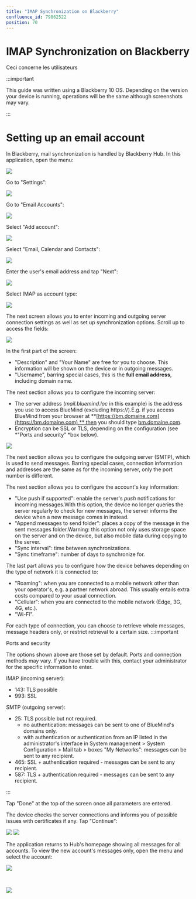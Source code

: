```yaml
---
title: "IMAP Synchronization on Blackberry"
confluence_id: 79862522
position: 70
---
```

# IMAP Synchronization on Blackberry


Ceci concerne les utilisateurs


:::important

This guide was written using a Blackberry 10 OS. Depending on the version your device is running, operations will be the same although screenshots may vary.

:::

# Setting up an email account

In Blackberry, mail synchronization is handled by Blackberry Hub.
In this application, open the menu:

![](../../../attachments/79862522/79862523.png)

Go to "Settings":

![](../../../attachments/79862522/79862535.png)

Go to "Email Accounts":

![](../../../attachments/79862522/79862534.png)

Select "Add account":

![](../../../attachments/79862522/79862533.png)

Select "Email, Calendar and Contacts":

![](../../../attachments/79862522/79862532.png)

Enter the user's email address and tap "Next":

![](../../../attachments/79862522/79862531.png)

Select IMAP as account type:

![](../../../attachments/79862522/79862530.png)

The next screen allows you to enter incoming and outgoing server connection settings as well as set up synchronization options. Scroll up to access the fields:

![](../../../attachments/79862522/79862529.png)

In the first part of the screen:

- "Description" and "Your Name" are free for you to choose. This information will be shown on the device or in outgoing messages.
- "Username", barring special cases, this is the **full email address**, including domain name. 


The next section allows you to configure the incoming server:

- The server address (*mail.bluemind.loc* in this example) is the address you use to access BlueMind (excluding https://).E.g. if you access BlueMind from your browser at **[https://bm.domaine.com](https://bm.domaine.com),** then you should type [bm.domaine.com](http://bm.domaine.com).
- Encryption can be SSL or TLS, depending on the configuration (see *"Ports and security" *box below).


![](../../../attachments/79862522/79862528.png)

The next section allows you to configure the outgoing server (SMTP), which is used to send messages. Barring special cases, connection information and addresses are the same as for the incoming server, only the port number is different.

The next section allows you to configure the account's key information:

- "Use push if supported": enable the server's *push* notifications for incoming messages.With this option, the device no longer queries the server regularly to check for new messages, the server informs the device when a new message comes in instead.
- "Append messages to send folder": places a copy of the message in the sent messages folder.Warning: this option not only uses storage space on the server and on the device, but also mobile data during copying to the server.
- "Sync interval": time between synchronizations.
- "Sync timeframe": number of days to synchronize for.


The last part allows you to configure how the device behaves depending on the type of network it is connected to:

- "Roaming": when you are connected to a mobile network other than your operator's, e.g. a partner network abroad. This usually entails extra costs compared to your usual connection.
- "Cellular": when you are connected to the mobile network (Edge, 3G, 4G, etc.).
- "Wi-Fi".


For each type of connection, you can choose to retrieve whole messages, message headers only, or restrict retrieval to a certain size.
:::important

Ports and security

The options shown above are those set by default. Ports and connection methods may vary. If you have trouble with this, contact your administrator for the specific information to enter.

IMAP (incoming server):

- 143: TLS possible
- 993: SSL


SMTP (outgoing server):

- 25: TLS possible but not required.
  - no authentication: messages can be sent to one of BlueMind's domains only.
  - with authentication or authentication from an IP listed in the administrator's interface in System management > System Configuration > Mail tab > boxes "My Networks": messages can be sent to any recipient.
- 465: SSL + authentication required - messages can be sent to any recipient.
- 587: TLS + authentication required - messages can be sent to any recipient.


:::

Tap "Done" at the top of the screen once all parameters are entered.

The device checks the server connections and informs you of possible issues with certificates if any. Tap "Continue":

![](../../../attachments/79862522/79862527.png) ![](../../../attachments/79862522/79862526.png)

The application returns to Hub's homepage showing all messages for all accounts. To view the new account's messages only, open the menu and select the account:

![](../../../attachments/79862522/79862525.png)

 

![](../../../attachments/79862522/79862524.png)

 

 

 


